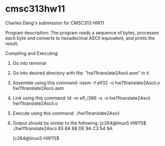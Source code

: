 # cmsc313hw11
Charles Dang's submission for CMSC313 HW11

Program description:
    The program reads a sequence of bytes, processes each byte and converts to hexadecimal ASCII equivalent, and prints the result.

Compiling and Executing:
  1. Go into terminal
  2. Go into desired directory with file: "hw11translate2Ascii.asm" in it.
  3. Assemble using this command:
      nasm -f elf32 -o hw11translate2Ascii.o hw11translate2Ascii.asm
  4. Link using this command:
      ld -m elf_i386 -s -o hw11translate2Ascii hw11translate2Ascii.o
  5. Execute using this command:
      ./hw11translate2Ascii

  6. Output should be similar to the following:
      [c264@linux5 HW11]$ ./hw11translate2Ascii
      83 6A 88 DE 9A C3 54 9A
     
      [c264@linux5 HW11]$
